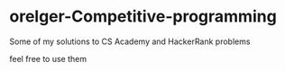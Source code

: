 # orelger-Competitive-programming

Some of my solutions to CS Academy and HackerRank problems

feel free to use them
